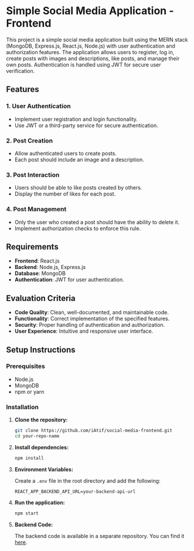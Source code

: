 # Simple Social Media Application - Frontend

This project is a simple social media application built using the MERN stack (MongoDB, Express.js, React.js, Node.js) with user authentication and authorization features. The application allows users to register, log in, create posts with images and descriptions, like posts, and manage their own posts. Authentication is handled using JWT for secure user verification.

## Features

### 1. User Authentication

- Implement user registration and login functionality.
- Use JWT or a third-party service for secure authentication.

### 2. Post Creation

- Allow authenticated users to create posts.
- Each post should include an image and a description.

### 3. Post Interaction

- Users should be able to like posts created by others.
- Display the number of likes for each post.

### 4. Post Management

- Only the user who created a post should have the ability to delete it.
- Implement authorization checks to enforce this rule.

## Requirements

- **Frontend**: React.js
- **Backend**: Node.js, Express.js
- **Database**: MongoDB
- **Authentication**: JWT for user authentication.

## Evaluation Criteria

- **Code Quality**: Clean, well-documented, and maintainable code.
- **Functionality**: Correct implementation of the specified features.
- **Security**: Proper handling of authentication and authorization.
- **User Experience**: Intuitive and responsive user interface.

## Setup Instructions

### Prerequisites

- Node.js
- MongoDB
- npm or yarn

### Installation

1. **Clone the repository:**

   ```sh
   git clone https://github.com/iAtif/social-media-frontend.git
   cd your-repo-name
   ```

2. **Install dependencies:**

   ```sh
   npm install
   ```

3. **Environment Variables:**

   Create a `.env` file in the root directory and add the following:

   ```env
   REACT_APP_BACKEND_API_URL=your-backend-api-url
   ```

4. **Run the application:**

   ```sh
   npm start
   ```

5. **Backend Code:**

   The backend code is available in a separate repository. You can find it [here](https://github.com/iAtif/social-media-backend.git).
